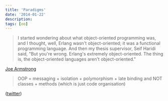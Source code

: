 ```yaml
---
title: 'Paradigms'
date: '2014-01-22'
description:
tags: [oo]
---
```


> I started wondering about what object-oriented programming was, and I thought, well, Erlang wasn't object-oriented; it was a functional programming language.  And then my thesis supervisor, Seif Haridi said, "But you're wrong.  Erlang's extremely object-oriented.  The thing is, the object-oriented languages aren't object-oriented."

[Joe Armstrong](http://www.infoq.com/interviews/johnson-armstrong-oop)

> OOP = messaging + isolation + polymorphism + late binding and NOT classes + methods (which is just code organisation)

([twitter](https://twitter.com/joeerl/status/420304646184267776))
